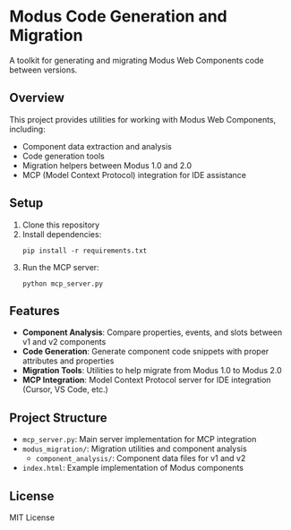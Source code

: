 # Modus Code Generation and Migration

A toolkit for generating and migrating Modus Web Components code between versions.

## Overview

This project provides utilities for working with Modus Web Components, including:

- Component data extraction and analysis
- Code generation tools
- Migration helpers between Modus 1.0 and 2.0
- MCP (Model Context Protocol) integration for IDE assistance

## Setup

1. Clone this repository
2. Install dependencies:
   ```
   pip install -r requirements.txt
   ```
3. Run the MCP server:
   ```
   python mcp_server.py
   ```

## Features

- **Component Analysis**: Compare properties, events, and slots between v1 and v2 components
- **Code Generation**: Generate component code snippets with proper attributes and properties
- **Migration Tools**: Utilities to help migrate from Modus 1.0 to Modus 2.0
- **MCP Integration**: Model Context Protocol server for IDE integration (Cursor, VS Code, etc.)

## Project Structure

- `mcp_server.py`: Main server implementation for MCP integration
- `modus_migration/`: Migration utilities and component analysis
  - `component_analysis/`: Component data files for v1 and v2
- `index.html`: Example implementation of Modus components

## License

MIT License 